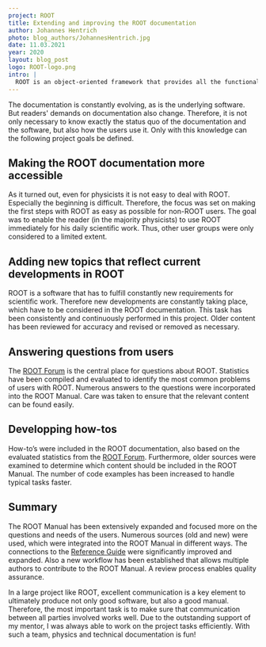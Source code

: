 ```yaml
---
project: ROOT
title: Extending and improving the ROOT documentation
author: Johannes Hentrich
photo: blog_authors/JohannesHentrich.jpg
date: 11.03.2021
year: 2020
layout: blog_post
logo: ROOT-logo.png
intro: |
  ROOT is an object-oriented framework that provides all the functionalities needed to deal with big data processing, statistical analysis, visualization and storage in high-energy physics (The Higgs boson was found with ROOT!). The documentation of ROOT is very comprehensive and is constantly evolving. The main task is to focus on the questions and needs of the users. This was done with the help of [Season of Docs](https://developers.google.com/season-of-docs/docs/participants). 
---
```


The documentation is constantly evolving, as is the underlying software. But readers' demands on documentation also change. Therefore, it is not only necessary to know exactly the status quo of the documentation and the software, but also how the users use it. Only with this knowledge can the following project goals be defined.

## Making the ROOT documentation more accessible

As it turned out, even for physicists it is not easy to deal with ROOT. Especially the beginning is difficult. Therefore, the focus was set on making the first steps with ROOT as easy as possible for non-ROOT users. The goal was to enable the reader (in the majority physicists) to use ROOT immediately for his daily scientific work. Thus, other user groups were only considered to a limited extent.

## Adding new topics that reflect current developments in ROOT

ROOT is a software that has to fulfill constantly new requirements for scientific work. Therefore new developments are constantly taking place, which have to be considered in the ROOT documentation. This task has been consistently and continuously performed in this project.
Older content has been reviewed for accuracy and revised or removed as necessary.

## Answering questions from users

The [ROOT Forum](https://root-forum.cern.ch/) is the central place for questions about ROOT. Statistics have been compiled and evaluated to identify the most common problems of users with ROOT. Numerous answers to the questions were incorporated into the ROOT Manual. Care was taken to ensure that the relevant content can be found easily.

## Developping how-tos

How-to’s were included in the ROOT documentation, also based on the evaluated statistics from the [ROOT Forum](https://root-forum.cern.ch/). Furthermore, older sources were examined to determine which content should be included in the ROOT Manual. The number of code examples has been increased to handle typical tasks faster.

## Summary

The ROOT Manual has been extensively expanded and focused more on the questions and needs of the users. Numerous sources (old and new) were used, which were integrated into the ROOT Manual in different ways. The connections to the [Reference Guide](https://root.cern/doc/master/index.html) were significantly improved and expanded. Also a new workflow has been established that allows multiple authors to contribute to the ROOT Manual. A review process enables quality assurance.


In a large project like ROOT, excellent communication is a key element to ultimately produce not only good software, but also a good manual. Therefore, the most important task is to make sure that communication between all parties involved works well. Due to the outstanding support of my mentor, I was always able to work on the project tasks efficiently. With such a team, physics and technical documentation is fun!
